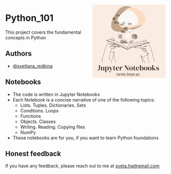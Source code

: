 <img
  align="right"
  src="readme-logo1.png"
  style="width: 230px; height: 230px">

# Python_101
  
This project covers the fundamental concepts in Python
## Authors

- [@svetlana_redkina](https://github.com/SvetlanaRedkina)


## Notebooks

- The code is written in Jupyter Notebooks
- Each Notebook is a concise narrative of one of the following topics:
    * Lists. Tuples. Dictionaries. Sets
    * Conditions. Loops
    * Functions
    * Objects. Classes
    * Writing. Reading. Copying files
    * NumPy
- These notebooks are for you, if you want to learn Python foundations 

## Honest feedback

If you have any feedback, please reach out to me at sveta.hq@gmail.com
